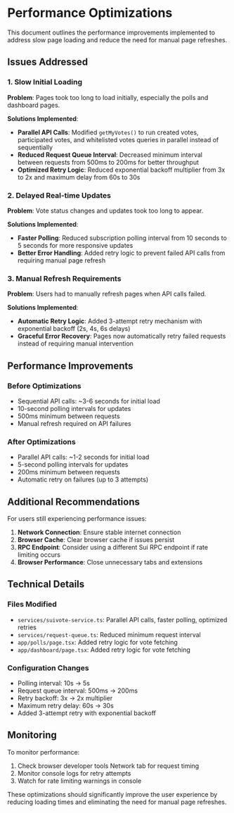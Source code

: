 # Performance Optimizations

This document outlines the performance improvements implemented to address slow page loading and reduce the need for manual page refreshes.

## Issues Addressed

### 1. Slow Initial Loading
**Problem**: Pages took too long to load initially, especially the polls and dashboard pages.

**Solutions Implemented**:
- **Parallel API Calls**: Modified `getMyVotes()` to run created votes, participated votes, and whitelisted votes queries in parallel instead of sequentially
- **Reduced Request Queue Interval**: Decreased minimum interval between requests from 500ms to 200ms for better throughput
- **Optimized Retry Logic**: Reduced exponential backoff multiplier from 3x to 2x and maximum delay from 60s to 30s

### 2. Delayed Real-time Updates
**Problem**: Vote status changes and updates took too long to appear.

**Solutions Implemented**:
- **Faster Polling**: Reduced subscription polling interval from 10 seconds to 5 seconds for more responsive updates
- **Better Error Handling**: Added retry logic to prevent failed API calls from requiring manual page refresh

### 3. Manual Refresh Requirements
**Problem**: Users had to manually refresh pages when API calls failed.

**Solutions Implemented**:
- **Automatic Retry Logic**: Added 3-attempt retry mechanism with exponential backoff (2s, 4s, 6s delays)
- **Graceful Error Recovery**: Pages now automatically retry failed requests instead of requiring manual intervention

## Performance Improvements

### Before Optimizations
- Sequential API calls: ~3-6 seconds for initial load
- 10-second polling intervals for updates
- 500ms minimum between requests
- Manual refresh required on API failures

### After Optimizations
- Parallel API calls: ~1-2 seconds for initial load
- 5-second polling intervals for updates
- 200ms minimum between requests
- Automatic retry on failures (up to 3 attempts)

## Additional Recommendations

For users still experiencing performance issues:

1. **Network Connection**: Ensure stable internet connection
2. **Browser Cache**: Clear browser cache if issues persist
3. **RPC Endpoint**: Consider using a different Sui RPC endpoint if rate limiting occurs
4. **Browser Performance**: Close unnecessary tabs and extensions

## Technical Details

### Files Modified
- `services/suivote-service.ts`: Parallel API calls, faster polling, optimized retries
- `services/request-queue.ts`: Reduced minimum request interval
- `app/polls/page.tsx`: Added retry logic for vote fetching
- `app/dashboard/page.tsx`: Added retry logic for vote fetching

### Configuration Changes
- Polling interval: 10s → 5s
- Request queue interval: 500ms → 200ms
- Retry backoff: 3x → 2x multiplier
- Maximum retry delay: 60s → 30s
- Added 3-attempt retry with exponential backoff

## Monitoring

To monitor performance:
1. Check browser developer tools Network tab for request timing
2. Monitor console logs for retry attempts
3. Watch for rate limiting warnings in console

These optimizations should significantly improve the user experience by reducing loading times and eliminating the need for manual page refreshes.